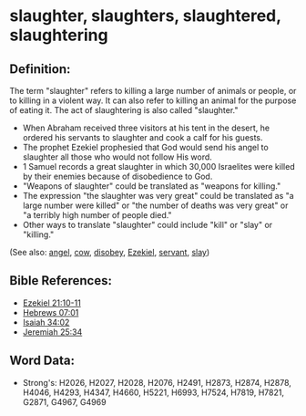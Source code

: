 # slaughter, slaughters, slaughtered, slaughtering #

## Definition: ##

The term "slaughter" refers to killing a large number of animals or people, or to killing in a violent way. It can also refer to killing an animal for the purpose of eating it. The act of slaughtering is also called "slaughter."

* When Abraham received three visitors at his tent in the desert, he ordered his servants to slaughter and cook a calf for his guests.
* The prophet Ezekiel prophesied that God would send his angel to slaughter all those who would not follow His word.
* 1 Samuel records a great slaughter in which 30,000 Israelites were killed by their enemies because of disobedience to God.
* "Weapons of slaughter" could be translated as "weapons for killing."
* The expression "the slaughter was very great" could be translated as "a large number were killed" or "the number of deaths was very great" or "a terribly high number of people died."
* Other ways to translate "slaughter" could include "kill" or "slay" or "killing."

(See also: [angel](../kt/angel.md), [cow](../other/cow.md), [disobey](../other/disobey.md), [Ezekiel](../names/ezekiel.md), [servant](../other/servant.md), [slay](../other/slain.md))

## Bible References: ##

* [Ezekiel 21:10-11](rc://en/tn/help/ezk/21/10)
* [Hebrews 07:01](rc://en/tn/help/heb/07/01)
* [Isaiah 34:02](rc://en/tn/help/isa/34/02)
* [Jeremiah 25:34](rc://en/tn/help/jer/25/34)

## Word Data: ##

* Strong's: H2026, H2027, H2028, H2076, H2491, H2873, H2874, H2878, H4046, H4293, H4347, H4660, H5221, H6993, H7524, H7819, H7821, G2871, G4967, G4969
